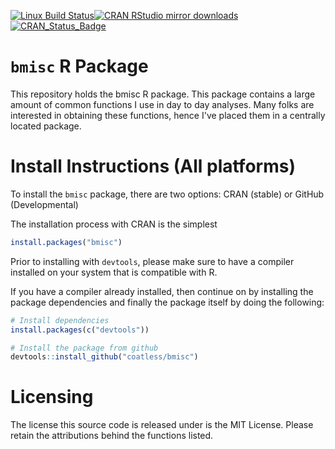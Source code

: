 [![Linux Build Status](https://travis-ci.org/coatless/bmisc.svg?branch=master)](https://travis-ci.org/coatless/bmisc)[![CRAN RStudio mirror downloads](http://cranlogs.r-pkg.org/badges/bmisc)](http://www.r-pkg.org/pkg/bmisc)[![CRAN\_Status\_Badge](http://www.r-pkg.org/badges/version/bmisc)](http://cran.r-project.org/package=bmisc)

# `bmisc` R Package
This repository holds the bmisc R package. This package contains a large amount of common functions I use in day to day analyses. Many folks are interested in obtaining these functions, hence I've placed them in a centrally located package.

# Install Instructions (All platforms)

To install the `bmisc` package, there are two options: CRAN (stable) or GitHub (Developmental)

The installation process with CRAN is the simplest

```r
install.packages("bmisc")
```

Prior to installing with `devtools`, please make sure to have a compiler installed on your system that is compatible with R.

If you have a compiler already installed, then continue on by installing the package dependencies and finally the package itself by doing the following: 

```r
# Install dependencies
install.packages(c("devtools"))

# Install the package from github
devtools::install_github("coatless/bmisc")
```

# Licensing
The license this source code is released under is the MIT License. Please retain the attributions behind the functions listed. 
